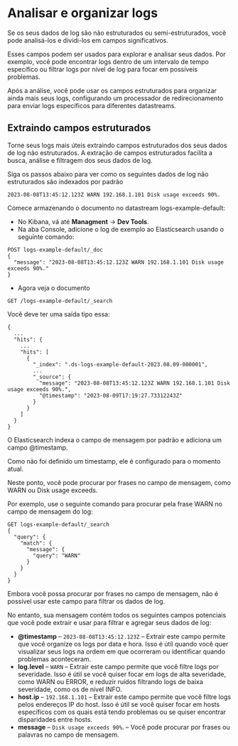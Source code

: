 # Analisar e organizar logs

Se os seus dados de log são não estruturados ou semi-estruturados, você pode analisá-los e dividi-los em campos significativos.

Esses campos podem ser usados para explorar e analisar seus dados. Por exemplo, você pode encontrar logs dentro de um intervalo de tempo específico ou filtrar logs por nível de log para focar em possíveis problemas.

Após a análise, você pode usar os campos estruturados para organizar ainda mais seus logs, configurando um processador de redirecionamento para enviar logs específicos para diferentes datastreams.

## Extraindo campos estruturados

Torne seus logs mais úteis extraindo campos estruturados dos seus dados de log não estruturados. A extração de campos estruturados facilita a busca, análise e filtragem dos seus dados de log.

Siga os passos abaixo para ver como os seguintes dados de log não estruturados são indexados por padrão

```
2023-08-08T13:45:12.123Z WARN 192.168.1.101 Disk usage exceeds 90%.
```

Comece armazenando o documento no datastream logs-example-default:

- No Kibana, vá até **Managment** → **Dev Tools**.
- Na aba Console, adicione o log de exemplo ao Elasticsearch usando o seguinte comando:

```
POST logs-example-default/_doc
{
  "message": "2023-08-08T13:45:12.123Z WARN 192.168.1.101 Disk usage exceeds 90%."
}
```
- Agora veja o documento

```
GET /logs-example-default/_search
```

Você deve ter uma saída tipo essa:

```
{
  ...
  "hits": {
    ...
    "hits": [
      {
        "_index": ".ds-logs-example-default-2023.08.09-000001",
        ...
        "_source": {
          "message": "2023-08-08T13:45:12.123Z WARN 192.168.1.101 Disk usage exceeds 90%.",
          "@timestamp": "2023-08-09T17:19:27.73312243Z"
        }
      }
    ]
  }
}
```
O Elasticsearch indexa o campo de mensagem por padrão e adiciona um campo @timestamp. 

Como não foi definido um timestamp, ele é configurado para o momento atual.

Neste ponto, você pode procurar por frases no campo de mensagem, como WARN ou Disk usage exceeds. 

Por exemplo, use o seguinte comando para procurar pela frase WARN no campo de mensagem do log:
```
GET logs-example-default/_search
{
  "query": {
    "match": {
      "message": {
        "query": "WARN"
      }
    }
  }
}
```
Embora você possa procurar por frases no campo de mensagem, não é possível usar este campo para filtrar os dados de log.

No entanto, sua mensagem contém todos os seguintes campos potenciais que você pode extrair e usar para filtrar e agregar seus dados de log:

- **@timestamp** – `2023-08-08T13:45:12.123Z` – Extrair este campo permite que você organize os logs por data e hora. Isso é útil quando você quer visualizar seus logs na ordem em que ocorreram ou identificar quando problemas aconteceram.
- **log.level** – `WARN` – Extrair este campo permite que você filtre logs por severidade. Isso é útil se você quiser focar em logs de alta severidade, como WARN ou ERROR, e reduzir ruídos filtrando logs de baixa severidade, como os de nível INFO.
- **host.ip** – `192.168.1.101` – Extrair este campo permite que você filtre logs pelos endereços IP do host. Isso é útil se você quiser focar em hosts específicos com os quais está tendo problemas ou se quiser encontrar disparidades entre hosts.
- **message** – `Disk usage exceeds 90%`. – Você pode procurar por frases ou palavras no campo de mensagem.
